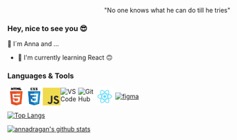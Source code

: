 <p align="right"> "No one knows what he can do till he tries"</p>

### Hey, nice to see you 😎
👋 I´m Anna and ...

- 🌱 I'm currently learning React 🙃


### Languages & Tools
<a href="https://reactjs.org/"><img alt="React" src="https://raw.githubusercontent.com/github/explore/80688e429a7d4ef2fca1e82350fe8e3517d3494d/topics/react/react.png" align="center" width="40"></a>
<a href="https://developer.mozilla.org/en-US/docs/Glossary/HTML5"> <img alt="HTML5" src="https://raw.githubusercontent.com/github/explore/80688e429a7d4ef2fca1e82350fe8e3517d3494d/topics/html/html.png" align="left" width="40"></a>
<a href="https://developer.mozilla.org/en-US/docs/Web/CSS"><img alt="CSS3" src="https://raw.githubusercontent.com/github/explore/80688e429a7d4ef2fca1e82350fe8e3517d3494d/topics/css/css.png" align="left" width="40"></a>
<a href="https://developer.mozilla.org/de/docs/Web/JavaScript"><img alt="JavaScript" src="https://raw.githubusercontent.com/github/explore/80688e429a7d4ef2fca1e82350fe8e3517d3494d/topics/javascript/javascript.png" align="left" width="40"></a>
<a href="https://www.figma.com/"> <img alt="figma" src="https://www.vectorlogo.zone/logos/figma/figma-icon.svg" align="center" width="40"/> </a>
<a href="https://code.visualstudio.com/"><img alt="VS Code" src="https://github.com/Subhampreet/Subhampreet/blob/master/logos/vs.png?raw=true" align="left" width="40"></a>
<img alt="GitHub" src="https://cdn.icon-icons.com/icons2/1826/PNG/512/4202098codedevelopergithublogo-115590_115711.png" align="left" width="40"></a>


[![Top Langs](https://github-readme-stats.vercel.app/api/top-langs/?username=annadragan&show_icons=true&theme=react)](https://github.com/annadragan/github-readme-stats)

[![annadragan's github stats](https://github-readme-stats.vercel.app/api?username=annadragan&show_icons=true&theme=react)](https://github.com/annadragan/github-readme-stats)


<!--
**annadragan/annadragan** is a ✨ _special_ ✨ repository because its `README.md` (this file) appears on your GitHub profile.

Here are some ideas to get you started:

- 🔭 I’m currently working on ...
- 🌱 I’m currently learning ...
- 👯 I’m looking to collaborate on ...
- 🤔 I’m looking for help with ...
- 💬 Ask me about ...
- 📫 How to reach me: ...
- 😄 Pronouns: ...
- ⚡ Fun fact: ...
-->
